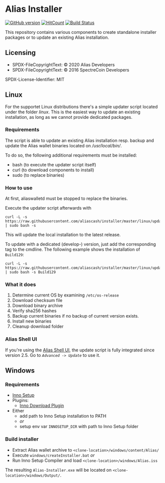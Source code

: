 # Alias Installer
[![GitHub version](https://badge.fury.io/gh/aliascash%2Finstaller.svg)](https://badge.fury.io/gh/aliascash%2Finstaller)
[![HitCount](http://hits.dwyl.io/aliascash/https://github.com/aliascash/installer.svg)](http://hits.dwyl.io/aliascash/https://github.com/aliascash/installer)
[![Build Status](https://github.com/aliascash/installer/actions/workflows/windows-installer.yml/badge.svg/)](https://github.com/aliascash/installer/actions)

This repository contains various components to create standalone installer packages
or to update an existing Alias installation.

## Licensing

- SPDX-FileCopyrightText: © 2020 Alias Developers
- SPDX-FileCopyrightText: © 2016 SpectreCoin Developers

SPDX-License-Identifier: MIT

## Linux
For the supportet Linux distributions there's a simple updater script
located under the folder _linux_. This is the easiest way to update an
existing installation, as long as we cannot provide dedicated packages.

### Requirements
The script is able to update an existing Alias installation resp.
backup and update the Alias wallet binaries located on _/usr/local/bin/_.

To do so, the following additional requirements must be installed:
- bash (to execute the updater script itself)
- curl (to download components to install)
- sudo (to replace binaries)

### How to use
At first, aliaswalletd must be stopped to replace the binaries.

Execute the updater script afterwards with

```
curl -L -s https://raw.githubusercontent.com/aliascash/installer/master/linux/updateAliaswallet.sh | sudo bash -s
```

This will update the local installation to the latest release.

To update with a dedicated (develop-) version, just add the corresponding
tag to the cmdline. The following example shows the installation of `Build129`:

```
curl -L -s https://raw.githubusercontent.com/aliascash/installer/master/linux/updateAliaswallet.sh | sudo bash -s Build129
```

### What it does
1. Determine current OS by examining `/etc/os-release`
1. Download checksum file
1. Download binary archive
1. Verify sha256 hashes
1. Backup current binaries if no backup of current version exists.
1. Install new binaries
1. Cleanup download folder

### Alias Shell UI
If you're using the [Alias Shell UI](https://github.com/aliascash/alias-sh-rpc-ui),
the update script is fully integrated since version 2.5.
Go to _`Advanced -> Update`_ to use it.

## Windows

### Requirements
* [Inno Setup](https://jrsoftware.org/isinfo.php)
* Plugins:
  * [Inno Download Plugin](https://mitrichsoftware.wordpress.com/inno-setup-tools/inno-download-plugin)
* Either
  * add path to Inno Setup installation to PATH
  * _or_
  * setup env var `INNOSETUP_DIR` with path to Inno Setup folder

### Build installer
* Extract Alias wallet archive to `<clone-location>/windows/content/Alias/`
* Execute `windows/createInstaller.bat`
_or_
* Run Inno Setup Compiler and load `<clone-location>/windows/Alias.iss`

The resulting `Alias-Installer.exe` will be located on `<clone-location>/windows/Output/`.
